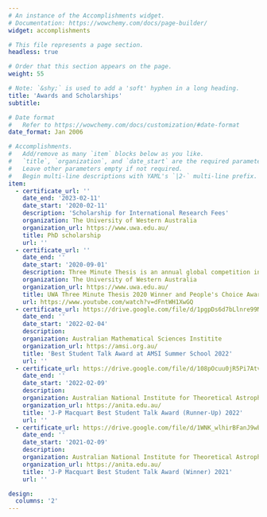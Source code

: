 ```yaml
---
# An instance of the Accomplishments widget.
# Documentation: https://wowchemy.com/docs/page-builder/
widget: accomplishments

# This file represents a page section.
headless: true

# Order that this section appears on the page.
weight: 55

# Note: `&shy;` is used to add a 'soft' hyphen in a long heading.
title: 'Awards and Scholarships'
subtitle:

# Date format
#   Refer to https://wowchemy.com/docs/customization/#date-format
date_format: Jan 2006

# Accomplishments.
#   Add/remove as many `item` blocks below as you like.
#   `title`, `organization`, and `date_start` are the required parameters.
#   Leave other parameters empty if not required.
#   Begin multi-line descriptions with YAML's `|2-` multi-line prefix.
item:
  - certificate_url: ''
    date_end: '2023-02-11'
    date_start: '2020-02-11'
    description: 'Scholarship for International Research Fees'
    organization: The University of Western Australia
    organization_url: https://www.uwa.edu.au/
    title: PhD scholarship
    url: ''
  - certificate_url: ''
    date_end: ''
    date_start: '2020-09-01'
    description: Three Minute Thesis is an annual global competition in which PhD students from across all disciplines present their research to a general audience in three minutes.
    organization: The University of Western Australia
    organization_url: https://www.uwa.edu.au/
    title: UWA Three Minute Thesis 2020 Winner and People's Choice Award Winner 2020
    url: https://www.youtube.com/watch?v=dFntWH1XwGQ
  - certificate_url: https://drive.google.com/file/d/1pgpDs6d7bLlnre99Mqzwzb6sG4Z7Hol1/view?usp=sharing
    date_end: ''
    date_start: '2022-02-04'
    description: 
    organization: Australian Mathematical Sciences Institite
    organization_url: https://amsi.org.au/
    title: 'Best Student Talk Award at AMSI Summer School 2022'
    url: ''
  - certificate_url: https://drive.google.com/file/d/108pOcuu0jR5Pi7AtvdezORog6Sn50HAu/view?usp=sharing
    date_end: ''
    date_start: '2022-02-09'
    description: 
    organization: Australian National Institute for Theoretical Astrophysics
    organization_url: https://anita.edu.au/
    title: 'J-P Macquart Best Student Talk Award (Runner-Up) 2022'
    url: ''
  - certificate_url: https://drive.google.com/file/d/1WNK_wlhirBFanJ9wbm2MWWte3JjOZzs7/view?usp=sharing
    date_end: ''
    date_start: '2021-02-09'
    description: 
    organization: Australian National Institute for Theoretical Astrophysics
    organization_url: https://anita.edu.au/
    title: 'J-P Macquart Best Student Talk Award (Winner) 2021'
    url: ''

design:
  columns: '2'
---
```

